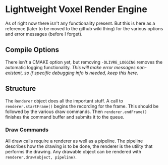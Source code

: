 # **Li**ghtweight **V**oxel **R**ender **E**ngine
As of right now there isn't any functionality present. But this is here as a reference (later to be moved to the github wiki thing) for the various options and error messages (before I forget).

## Compile Options
There isn't a CMAKE option yet, but removing `-DLIVRE_LOGGING` removes the automatic logging functionality. *This will make error messages non-existant, so if specific debugging info is needed, keep this here*.

## Structure
The `Renderer` object does all the important stuff. A call to `renderer.startFrame()` begins the recording for the frame. This should be followed by the various draw commands. Then `renderer.endFrame()` finishes the command buffer and submits it to the queue. 

### Draw Commands
All draw calls require a renderer as well as a pipeline. The pipeline describes how the drawing is to be done, the renderer is the utility that performs the drawing. Any drawable object can be rendered with `renderer.draw(object, pipeline)`.